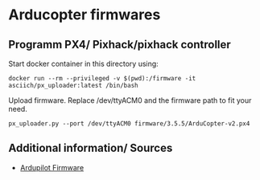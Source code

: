 # Arducopter firmwares

## Programm PX4/ Pixhack/pixhack controller

Start docker container in this directory using:

```
docker run --rm --privileged -v $(pwd):/firmware -it asciich/px_uploader:latest /bin/bash
```

Upload firmware. Replace /dev/ttyACM0 and the firmware path to fit your need.

```
px_uploader.py --port /dev/ttyACM0 firmware/3.5.5/ArduCopter-v2.px4
```

## Additional information/ Sources

* [Ardupilot Firmware](http://firmware.ardupilot.org/)